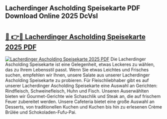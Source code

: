 ## Lacherdinger Ascholding Speisekarte PDF Download Online 2025 DcVsl

# <h2><a href="http://gc8q795.nevu.top/?p=Lacherdinger+Ascholding+Speisekarte">🔗 👉🔴 Lacherdinger Ascholding Speisekarte 2025 PDF</a></h2>

[![Lacherdinger Ascholding Speisekarte 2025 PDF](https://i.imgur.com/dBaPXMq.png)](http://gc8q795.nevu.top/?p=Lacherdinger+Ascholding+Speisekarte)
Die Lacherdinger Ascholding Speisekarte ist eine Gelegenheit, etwas Leckeres zu wählen, das zu Ihrem Lebensstil passt. Wenn Sie etwas Leichtes und Frisches suchen, empfehlen wir Ihnen, unsere Salate aus unserer Lacherdinger Ascholding Speisekarte zu probieren. Für Fleischliebhaber gibt es auf unserer Lacherdinger Ascholding Speisekarte eine Auswahl an Gerichten: Rindfleisch, Schweinefleisch, Huhn und Fisch. Unseren Auserwählten bieten wir Gourmet-Gerichte wie Schaschlik und Steak an, die auf frischem Feuer zubereitet werden. Unsere Cafeteria bietet eine große Auswahl an Desserts, von traditionellen Kuchen und Kuchen bis hin zu erlesenen Crème Brûlée und Schokoladen-Fufu-Pai.
